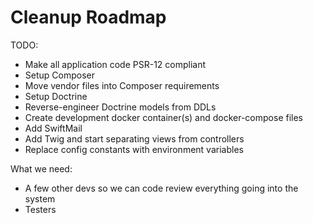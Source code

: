 Cleanup Roadmap
===============

TODO:
- Make all application code PSR-12 compliant
- Setup Composer
- Move vendor files into Composer requirements
- Setup Doctrine
- Reverse-engineer Doctrine models from DDLs
- Create development docker container(s) and docker-compose files
- Add SwiftMail
- Add Twig and start separating views from controllers
- Replace config constants with environment variables

What we need:
- A few other devs so we can code review everything going into the system
- Testers

